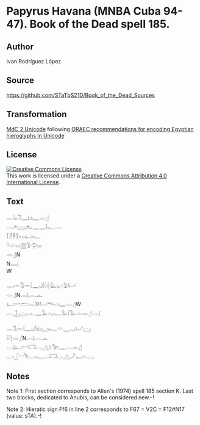 # Papyrus Havana (MNBA Cuba 94-47). Book of the Dead spell 185.

## Author 

Ivan Rodríguez López

## Source 

https://github.com/STaTbS21D/Book_of_the_Dead_Sources

## Transformation 

[MdC 2 Unicode](https://statbs21d.github.io/mdc2unicode.html) following [ORAEC recommendations for encoding Egyptian hieroglyphs in Unicode](https://github.com/oraec/recommendations-encoding-hieroglyphs)

## License 

<a rel="license" href="http://creativecommons.org/licenses/by/4.0/"><img alt="Creative Commons License" style="border-width:0" src="https://i.creativecommons.org/l/by/4.0/88x31.png" /></a><br />This work is licensed under a <a rel="license" href="http://creativecommons.org/licenses/by/4.0/">Creative Commons Attribution 4.0 International License</a>.

## Text 

<hiero>𓂋𓇋𓏭𓀢𓈖𓂓𓏤𓈖𓁹𓊨<br>
𓂋𓏤𓍬𓈉𓃹𓈖𓈖𓄤𓆑𓂋<br>
𓋾𓁚𓋹𓅱𓏥𓂞𓆑<br>
𓏐𓏒𓏥𓈗𓅱𓊡𓏥<br>
𓁹𓊨N<br>
N𓐙𓊤<br>
W<br>
<br>
<rubrum>𓂋𓏤𓏛𓀢𓏛</rubrum>𓇋𓈖𓊪𓁢𓇋𓏶𓅓𓏭𓐎𓅱𓂡<br>
𓁹𓊨N𓐙𓊤𓐛𓊵<br>
𓂞𓎡𓂧𓂋𓌗𓂡𓆞𓏏𓏤𓈖𓁹𓊨W<br>
𓐛𓊻𓈉𓂜𓈖𓅓𓏏𓂂𓆑𓅓𓄙𓅓𓏛𓁹𓊨𓐙𓊤<br>
<br>
<rubrum>𓂋𓀢𓏛</rubrum>𓇋𓈖𓊪𓁢𓁶𓏤𓈋𓏤𓆑𓎟𓇾𓈅𓏤𓂦𓈉<br>
𓇋𓋔𓁹𓊨N𓐙𓊤𓐛𓊵<br>
𓐙𓊤𓂞𓎡𓉐𓂋𓂻𓊸𓅡𓏤𓈖𓂋𓁹𓊨<br>
𓂋𓏤𓃀𓎟𓌸𓂋𓆑𓐛𓉐𓂋𓂻𓌳𓂝𓏏𓐙<br></hiero>

## Notes 

Note  1: First section corresponds to Allen's (1974) spell 185 section K. Last two blocks, dedicated to Anubis, can be considered new.-!

Note  2: Hieratic sign Ff6 in line 2 corresponds to F67 = V2C =  F12#N17 (value: sTA).-!